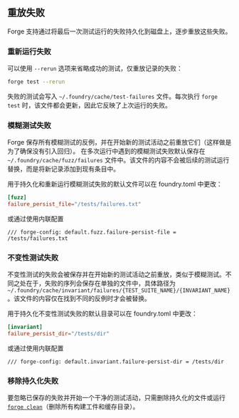 ## 重放失败

Forge 支持通过将最后一次测试运行的失败持久化到磁盘上，逐步重放这些失败。
### 重新运行失败
可以使用 `--rerun` 选项来省略成功的测试，仅重放记录的失败：
```bash
forge test --rerun
``` 
失败的测试会写入 `~/.foundry/cache/test-failures` 文件。每次执行 `forge test` 时，该文件都会更新，因此它反映了上次运行的失败。

### 模糊测试失败
Forge 保存所有模糊测试的反例，并在开始新的测试活动之前重放它们（这样做是为了确保没有引入回归）。
在多次运行中遇到的模糊测试失败默认保存在 `~/.foundry/cache/fuzz/failures` 文件中。该文件的内容不会被后续的测试运行替换，而是将新记录添加到现有条目中。

用于持久化和重新运行模糊测试失败的默认文件可以在 foundry.toml 中更改：
```toml
[fuzz]
failure_persist_file="/tests/failures.txt"
```

或通过使用内联配置
```Solidity
/// forge-config: default.fuzz.failure-persist-file = /tests/failures.txt
```

### 不变性测试失败
不变性测试的失败会被保存并在开始新的测试活动之前重放，类似于模糊测试。不同之处在于，失败的序列会保存在单独的文件中，具体路径为 `~/.foundry/cache/invariant/failures/{TEST_SUITE_NAME}/{INVARIANT_NAME}`。该文件的内容仅在找到不同的反例时才会被替换。

用于持久化不变性测试失败的默认目录可以在 foundry.toml 中更改：
```toml
[invariant]
failure_persist_dir="/tests/dir"
```

或通过使用内联配置
```Solidity
/// forge-config: default.invariant.failure-persist-dir = /tests/dir
```

### 移除持久化失败
要忽略已保存的失败并开始一个干净的测试活动，只需删除持久化的文件或运行 [`forge clean`](../reference/forge/forge-clean.md)（删除所有构建工件和缓存目录）。